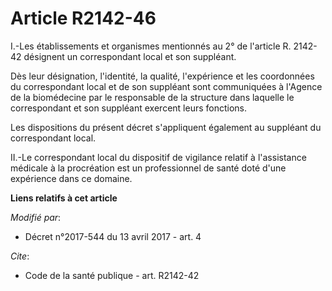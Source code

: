 # Article R2142-46

I.-Les établissements et organismes mentionnés au 2° de l'article R. 2142-42 désignent un correspondant local et son
suppléant. 

Dès leur désignation, l'identité, la qualité, l'expérience et les coordonnées du correspondant local et de son suppléant sont
communiquées à l'Agence de la biomédecine par le responsable de la structure dans laquelle le correspondant et son suppléant
exercent leurs fonctions. 

Les dispositions du présent décret s'appliquent également au suppléant du correspondant local. 

II.-Le correspondant local du dispositif de vigilance relatif à l'assistance médicale à la procréation est un professionnel
de santé doté d'une expérience dans ce domaine.

**Liens relatifs à cet article**

_Modifié par_:

  - Décret n°2017-544 du 13 avril 2017 - art. 4

_Cite_:

  - Code de la santé publique - art. R2142-42
